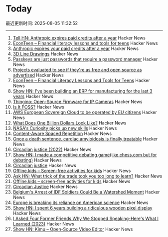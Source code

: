# Today

最近更新时间: 2025-08-05 11:32:52

--- 
1. [Tell HN: Anthropic expires paid credits after a year](https://news.ycombinator.com/item?id=44793446) Hacker News
2. [EconTeen – Financial literacy lessons and tools for teens](https://econteen.com/) Hacker News
3. [Anthropic expires your paid credits after a year](https://news.ycombinator.com/item?id=44793446) Hacker News
4. [3D Line Drawings](https://amritkwatra.com/experiments/3d-line-drawings) Hacker News
5. [Passkeys are just passwords that require a password manager](https://danfabulich.medium.com/passkeys-are-just-passwords-that-require-a-password-manager-ebb7f2fdcadf) Hacker News
6. [Projects evaluated to see if they're as free and open source as advertised](https://isitreallyfoss.com/) Hacker News
7. [EconTeen – Financial Literacy Lessons and Tools for Teens](https://econteen.com/) Hacker News
8. [Show HN: I've been building an ERP for manufacturing for the last 3 years](https://github.com/crbnos/carbon) Hacker News
9. [Thingino: Open-Source Firmware for IP Cameras](https://thingino.com/) Hacker News
10. [Is It FOSS?](https://isitreallyfoss.com/) Hacker News
11. [AWS European Sovereign Cloud to be operated by EU citizens](https://www.aboutamazon.eu/news/aws/aws-european-sovereign-cloud-to-be-operated-by-eu-citizens) Hacker News
12. [What Does One Billion Dollars Look Like?](https://whatdoesonebilliondollarslooklike.website/) Hacker News
13. [NASA's Curiosity picks up new skills](https://www.jpl.nasa.gov/news/marking-13-years-on-mars-nasas-curiosity-picks-up-new-skills/) Hacker News
14. [Content-Aware Spaced Repetition](https://www.giacomoran.com/blog/content-aware-sr/) Hacker News
15. [Once a death sentence, cardiac amyloidosis is finally treatable](https://www.nytimes.com/2025/08/04/well/cardiac-amyloidosis.html) Hacker News
16. [Circadian justice (2022)](https://eprints.lse.ac.uk/112431/) Hacker News
17. [Show HN: I made a competitive debating game(like chess.com but for debating)](https://crs-prod-rankeddebate-l4dnggfaca-nn.a.run.app/) Hacker News
18. [Circadian justice](https://eprints.lse.ac.uk/112431/) Hacker News
19. [Offline.kids – Screen-free activities for kids](https://offline.kids/) Hacker News
20. [Ask HN: What trick of the trade took you too long to learn?](https://news.ycombinator.com/item?id=44789068) Hacker News
21. [Offline.kids – screen-free activities for kids](https://offline.kids/) Hacker News
22. [Circadian Justice](https://eprints.lse.ac.uk/112431/) Hacker News
23. [Belgium's Arrest of IDF Soldiers Could Be a Watershed Moment](https://jacobin.com/2025/08/belgium-israeli-soldiers-arrest-gaza) Hacker News
24. [Europe is breaking its reliance on American science](https://www.reuters.com/sustainability/climate-energy/europe-is-breaking-its-reliance-american-science-2025-08-01/) Hacker News
25. [Show HN: I spent 6 years building a ridiculous wooden pixel display](https://benholmen.com/blog/kilopixel/) Hacker News
26. [I Asked Four Former Friends Why We Stopped Speaking-Here's What I Learned (2023)](https://www.vogue.com/article/reconnecting-with-ex-friends) Hacker News
27. [Show HN: Kimu – Open-Source Video Editor](https://www.trykimu.com/) Hacker News
